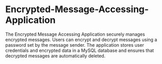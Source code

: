 # Encrypted-Message-Accessing-Application
The Encrypted Message Accessing Application securely manages encrypted messages. Users can encrypt and decrypt messages using a password set by the message sender. The application stores user credentials and encrypted data in a MySQL database and ensures that decrypted messages are automatically deleted.
